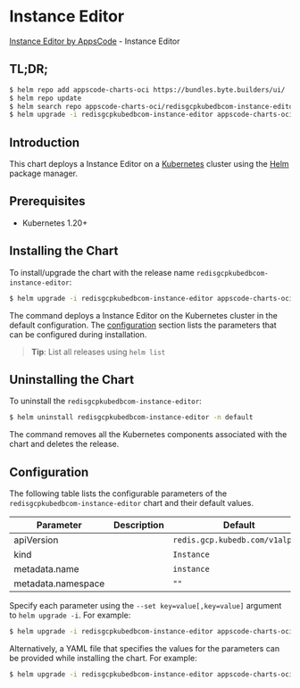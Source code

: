 # Instance Editor

[Instance Editor by AppsCode](https://appscode.com) - Instance Editor

## TL;DR;

```bash
$ helm repo add appscode-charts-oci https://bundles.byte.builders/ui/
$ helm repo update
$ helm search repo appscode-charts-oci/redisgcpkubedbcom-instance-editor --version=v0.14.0
$ helm upgrade -i redisgcpkubedbcom-instance-editor appscode-charts-oci/redisgcpkubedbcom-instance-editor -n default --create-namespace --version=v0.14.0
```

## Introduction

This chart deploys a Instance Editor on a [Kubernetes](http://kubernetes.io) cluster using the [Helm](https://helm.sh) package manager.

## Prerequisites

- Kubernetes 1.20+

## Installing the Chart

To install/upgrade the chart with the release name `redisgcpkubedbcom-instance-editor`:

```bash
$ helm upgrade -i redisgcpkubedbcom-instance-editor appscode-charts-oci/redisgcpkubedbcom-instance-editor -n default --create-namespace --version=v0.14.0
```

The command deploys a Instance Editor on the Kubernetes cluster in the default configuration. The [configuration](#configuration) section lists the parameters that can be configured during installation.

> **Tip**: List all releases using `helm list`

## Uninstalling the Chart

To uninstall the `redisgcpkubedbcom-instance-editor`:

```bash
$ helm uninstall redisgcpkubedbcom-instance-editor -n default
```

The command removes all the Kubernetes components associated with the chart and deletes the release.

## Configuration

The following table lists the configurable parameters of the `redisgcpkubedbcom-instance-editor` chart and their default values.

|     Parameter      | Description |                  Default                   |
|--------------------|-------------|--------------------------------------------|
| apiVersion         |             | <code>redis.gcp.kubedb.com/v1alpha1</code> |
| kind               |             | <code>Instance</code>                      |
| metadata.name      |             | <code>instance</code>                      |
| metadata.namespace |             | <code>""</code>                            |


Specify each parameter using the `--set key=value[,key=value]` argument to `helm upgrade -i`. For example:

```bash
$ helm upgrade -i redisgcpkubedbcom-instance-editor appscode-charts-oci/redisgcpkubedbcom-instance-editor -n default --create-namespace --version=v0.14.0 --set apiVersion=redis.gcp.kubedb.com/v1alpha1
```

Alternatively, a YAML file that specifies the values for the parameters can be provided while
installing the chart. For example:

```bash
$ helm upgrade -i redisgcpkubedbcom-instance-editor appscode-charts-oci/redisgcpkubedbcom-instance-editor -n default --create-namespace --version=v0.14.0 --values values.yaml
```
